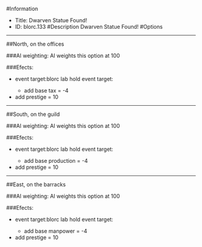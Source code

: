 #Information
 - Title: Dwarven Statue Found!
 - ID: blorc.133
#Description
Dwarven Statue Found!
#Options

___
##North, on the offices

###AI weighting:
AI weights this option at 100


###Efects:<ul><li>event target:blorc lab hold event target:</li><ul><li>add base tax = -4</li></ul><li>add prestige = 10</li></ul>

___
##South, on the guild

###AI weighting:
AI weights this option at 100


###Efects:<ul><li>event target:blorc lab hold event target:</li><ul><li>add base production = -4</li></ul><li>add prestige = 10</li></ul>

___
##East, on the barracks

###AI weighting:
AI weights this option at 100


###Efects:<ul><li>event target:blorc lab hold event target:</li><ul><li>add base manpower = -4</li></ul><li>add prestige = 10</li></ul>

